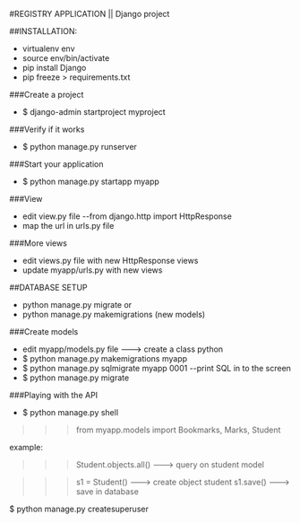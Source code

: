 #REGISTRY APPLICATION || Django project

##INSTALLATION:
- virtualenv env
- source env/bin/activate
- pip install Django
- pip freeze > requirements.txt

###Create a project
- $ django-admin startproject myproject

###Verify if it works
- $ python manage.py runserver

###Start your application
- $ python manage.py startapp myapp
 
###View
- edit view.py file --from django.http import HttpResponse
- map the url in urls.py file

###More views
- edit views.py file with new HttpResponse views
- update myapp/urls.py with new views

##DATABASE SETUP
- python manage.py migrate
or
- python manage.py makemigrations (new models)

###Create models
- edit myapp/models.py file ---> create a class python
- $ python manage.py makemigrations myapp
- $ python manage.py sqlmigrate myapp 0001 --print SQL in to the screen
- $ python manage.py migrate

###Playing with the API
- $ python manage.py shell
>>> from myapp.models import Bookmarks, Marks, Student

example:
>>> Student.objects.all()   ---> query on student model 

>>> s1 = Student()          ---> create object student
>>> s1.save()               ---> save in database

$ python manage.py createsuperuser



